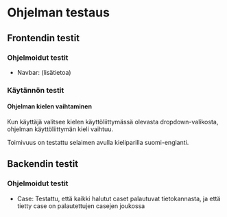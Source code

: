 # Ohjelman testaus

## Frontendin testit

### Ohjelmoidut testit

- Navbar: (lisätietoa)


### Käytännön testit

#### Ohjelman kielen vaihtaminen

Kun käyttäjä valitsee kielen käyttöliittymässä olevasta dropdown-valikosta, ohjelman käyttöliittymän kieli vaihtuu.

Toimivuus on testattu selaimen avulla kieliparilla suomi-englanti.



## Backendin testit

### Ohjelmoidut testit

- Case: Testattu, että kaikki halutut caset palautuvat tietokannasta, ja että tietty case on palautettujen casejen joukossa